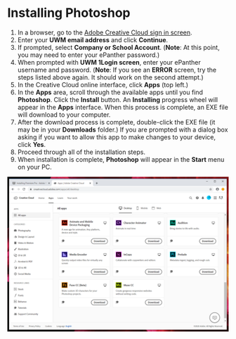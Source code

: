 # Installing Photoshop

1. In a browser, go to the [Adobe Creative Cloud sign in screen](https://creativecloud.adobe.com).
2. Enter your **UWM email address** and click **Continue**.
3. If prompted, select **Company or School Account**. \(**Note**: At this point, you may need to enter your ePanther password.\)
4. When prompted with **UWM 1Login screen**, enter your ePanther username and password. \(**Note**: If you see an **ERROR** screen, try the steps listed above again. It should work on the second attempt.\)
5. In the Creative Cloud online interface, click **Apps** \(top left.\)
6. In the **Apps** area, scroll through the available apps until you find **Photoshop**. Click the **Install** button. An **Installing** progress wheel will appear in the **Apps** interface. When this process is complete, an EXE file will download to your computer.
7. After the download process is complete, double-click the EXE file \(it may be in your **Downloads** folder.\) If you are prompted with a dialog box asking if you want to allow this app to make changes to your device, click **Yes**.
8. Proceed through all of the installation steps.
9. When installation is complete, **Photoshop** will appear in the **Start** menu on your PC.

![](/assets/installing-adobe-programs-pc.png)

